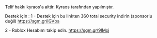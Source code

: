 Telif hakkı kyraos'a aittir.
Kyraos tarafından yapılmıştır.

Destek için :
1 - Destek için bu linkten  360 total security indirin (sponsorlu değil)
https://sgm.gr/IGVba

2 - Roblox Hesabımı takip edin.
https://sgm.gr/9lMxj

